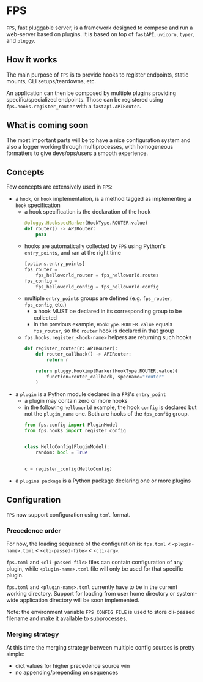# FPS

`FPS`, fast pluggable server, is a framework designed to compose and run a web-server based on plugins.
It is based on top of `fastAPI`, `uvicorn`, `typer`, and `pluggy`.

## How it works

The main purpose of `FPS` is to provide hooks to register endpoints, static mounts, CLI setups/teardowns, etc.

An application can then be composed by multiple plugins providing specific/specialized endpoints. Those can be registered using `fps.hooks.register_router` with a `fastapi.APIRouter`.


## What is coming soon

The most important parts will be to have a nice configuration system and also a logger working through multiprocesses, with homogeneous formatters to give devs/ops/users a smooth experience.

## Concepts

Few concepts are extensively used in `FPS`:
- a `hook`, or `hook` implementation, is a method tagged as implementing a `hook` specification
  - a hook specification is the declaration of the hook
    ```python
    @pluggy.HookspecMarker(HookType.ROUTER.value)
    def router() -> APIRouter:
        pass
    ```
  - hooks are automatically collected by `FPS` using Python's `entry_point`s, and ran at the right time
    ```python
    [options.entry_points]
    fps_router =
        fps_helloworld_router = fps_helloworld.routes
    fps_config =
        fps_helloworld_config = fps_helloworld.config
    ```
  - multiple `entry_point`s groups are defined (e.g. `fps_router`, `fps_config`, etc.)
    - a hook MUST be declared in its corresponding group to be collected
    - in the previous example, `HookType.ROUTER.value` equals `fps_router`, so the `router` hook is declared in that group
  - `fps.hooks.register_<hook-name>` helpers are returning such hooks
    ```python
    def register_router(r: APIRouter):
        def router_callback() -> APIRouter:
            return r

        return pluggy.HookimplMarker(HookType.ROUTER.value)(
            function=router_callback, specname="router"
        )
    ```
- a `plugin` is a Python module declared in a `FPS`'s `entry_point`
  - a plugin may contain zero or more hooks
  - in the following `helloworld` example, the hook `config` is declared but not the `plugin_name` one. Both are hooks of the `fps_config` group.
    ```python
    from fps.config import PluginModel
    from fps.hooks import register_config


    class HelloConfig(PluginModel):
        random: bool = True


    c = register_config(HelloConfig)
    ```
- a `plugins package` is a Python package declaring one or more plugins


## Configuration

`FPS` now support configuration using `toml` format.

### Precedence order

For now, the loading sequence of the configuration is: `fps.toml` < `<plugin-name>.toml` < `<cli-passed-file>` < `<cli-arg>`.

`fps.toml` and `<cli-passed-file>` files can contain configuration of any plugin, while `<plugin-name>.toml` file 
will only be used for that specific plugin.

`fps.toml` and `<plugin-name>.toml` currently have to be in the current working directory. Support for loading from user home
directory or system-wide application directory will be soon implemented.

Note: the environment variable `FPS_CONFIG_FILE` is used to store cli-passed filename and make it available to subprocesses.

### Merging strategy

At this time the merging strategy between multiple config sources is pretty simple:
- dict values for higher precedence source win
- no appending/prepending on sequences
